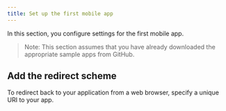 ```yaml
---
title: Set up the first mobile app
---
```

In this section, you configure settings for the first mobile app.

> Note: This section assumes that you have already <GuideLink link="../overview">downloaded the appropriate sample apps</GuideLink> from GitHub.

<StackSnippet snippet="configfile" />

## Add the redirect scheme
To redirect back to your application from a web browser, specify a unique URI to your app.

<StackSnippet snippet="addredirectscheme" />

<NextSectionLink/>